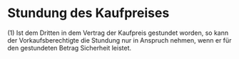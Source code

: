 # Stundung des Kaufpreises

(1) Ist dem Dritten in dem Vertrag der Kaufpreis gestundet worden, so kann der Vorkaufsberechtigte die Stundung nur in Anspruch nehmen, wenn er für den gestundeten Betrag Sicherheit leistet.